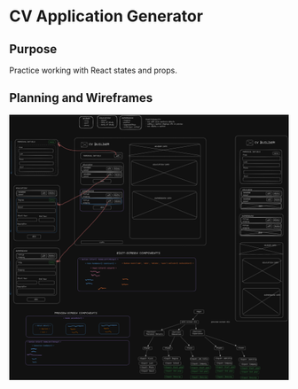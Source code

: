 # CV Application Generator

<!-- [Live Demo]() -->

## Purpose

Practice working with React states and props.

## Planning and Wireframes

![Wireframes and plan for cv app](./src/assets/cv-app-plan.png)
